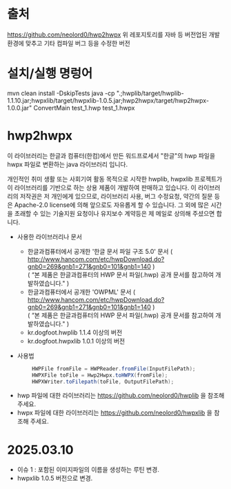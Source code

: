 # 출처
https://github.com/neolord0/hwp2hwpx
위 레포지토리를 자바 등 버전업된 개발환경에 맞추고 기타 컴파일 버그 등을 수정한 버전

# 설치/실행 명렁어
mvn clean install -DskipTests
java -cp ".;hwplib/target/hwplib-1.1.10.jar;hwpxlib/target/hwpxlib-1.0.5.jar;hwp2hwpx/target/hwp2hwpx-1.0.0.jar" ConvertMain test_1.hwp test_1.hwpx

# hwp2hwpx

이 라이브러리는 한글과 컴퓨터(한컴)에서 만든 워드프로세서 "한글"의 hwp 파일을 hwpx 파일로 변환하는 java 라이브러리 입니다.<br>

개인적인 취미 생활 또는 사회기여 활동 목적으로 시작한 hwplib, hwpxlib 프로젝트가 이 라이브러리를 기반으로 하는 상용 제품이 개발하여 판매하고 있습니다.
이 라이브러리의 저작권은 저 개인에게 있으므로, 라이브러리 사용, 버그 수정요청, 약간의 질문 등은 Apache-2.0 license에 의해 앞으로도 자유롭게 할 수 있습니다.
그 외에 많은 시간을 초래할 수 있는 기술지원 요청이나 유지보수 계약등은 제 메일로 상의해 주셨으면 합니다. <br>

* 사용한 라이브러리나 문서
    - 한글과컴퓨터에서 공개한  '한글 문서 파일 구조 5.0' 문서 ( http://www.hancom.com/etc/hwpDownload.do?gnb0=269&gnb1=271&gnb0=101&gnb1=140 ) <br>
      ( “본 제품은 한글과컴퓨터의 HWP 문서 파일(.hwp) 공개 문서를 참고하여 개발하였습니다." )
    - 한글과컴퓨터에서 공개한 'OWPML' 문서 ( http://www.hancom.com/etc/hwpDownload.do?gnb0=269&gnb1=271&gnb0=101&gnb1=140 ) <br>
      ( “본 제품은 한글과컴퓨터의 HWP 문서 파일(.hwp) 공개 문서를 참고하여 개발하였습니다." )
    - kr.dogfoot.hwplib 1.1.4 이상의 버전
    - kr.dogfoot.hwpxlib 1.0.1 이상의 버전

* 사용법
```java
        HWPFile fromFile = HWPReader.fromFile(InputFilePath);
        HWPXFile toFile = Hwp2Hwpx.toHWPX(fromFile);
        HWPXWriter.toFilepath(toFile, OutputFilePath);
```

* hwp 파일에 대한 라이브러리는 https://github.com/neolord0/hwplib 을 참조해 주세요.
* hwpx 파일에 대한 라이브러리는 https://github.com/neolord0/hwpxlib 을 참조해 주세요.

2025.03.10
=========================================================================================
* 이슈 1 : 포함된 이미지파일의 이름을 생성하는 루틴 변경.
* hwpxlib 1.0.5 버전으로 변경.

